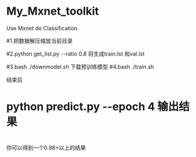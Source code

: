 # My_Mxnet_toolkit
Use Mxnet do Classification


#1.把数据解压缩放当前目录

#2.python get_list.py --ratio 0.8 将生成train.lst 和val.lst

#3.bash ./downmodel.sh 下载预训练模型
#4.bash ./train.sh

结束后

# python predict.py --epoch 4 输出结果
#

你可以得到一个0.98+以上的结果


